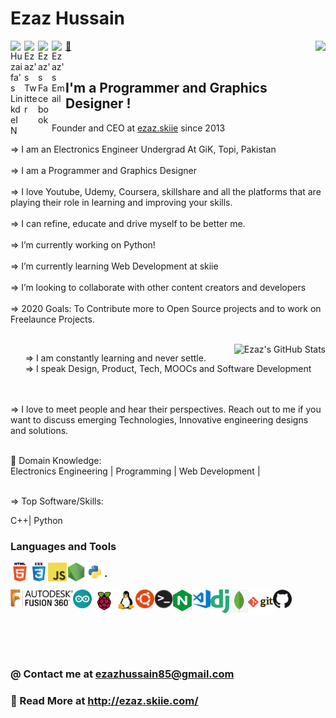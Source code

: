 

<!--
**ezaz-hussain/ezaz_hussain* is a ✨ _special_ ✨ repository because its `README.md` (this file) appears on your GitHub profile.

Here are some ideas to get you started:

- 🔭 I’m currently working on ...
- 🌱 I’m currently learning ...
- 👯 I’m looking to collaborate on ...
- 🤔 I’m looking for help with ...
- 💬 Ask me about ...
- 📫 How to reach me: ...
- 😄 Pronouns: ...
- ⚡ Fun fact: ...
-->

# Ezaz Hussain




<img align="right" src="https://profile-counter.glitch.me/ezaz-hussain/count.svg" />

<a href="https://www.linkedin.com/in/ezaz-hussain-64987b19a/">
  <img align="left" alt="Huzaifa's LinkdeIN" width="22px" src="https://cdn.jsdelivr.net/npm/simple-icons@v3/icons/linkedin.svg" />
</a>
<a href="https://twitter.com/ezazhussain85">
  <img align="left" alt="Ezaz's Twitter" width="22px" src="https://cdn.jsdelivr.net/npm/simple-icons@v3/icons/twitter.svg" />
</a>
<a href="https://www.facebook.com/ezaz.hussain.39">
  <img align="left" alt="Ezaz's Facebook" width="22px" src="https://cdn.jsdelivr.net/npm/simple-icons@v3/icons/facebook.svg" />
</a>
<a href="mailto:ezazhussain85@gmail.com">
  <img align="left" alt="Ezaz's Email" width="22px" src="https://cdn.jsdelivr.net/npm/simple-icons@v3/icons/gmail.svg" />
</a>
<a href="http://ezaz.skiie.com/">🔗</a>
 <br /><br />
 
## I'm a Programmer and Graphics Designer !
 Founder and CEO at <a href="http://ezaz.skiie.com/">ezaz.skiie</a> since 2013
<br /><br />
=> I am an Electronics Engineer Undergrad At GiK, Topi, Pakistan
<br /><br />
=> I am a Programmer and Graphics Designer
<br /><br />
=> I love Youtube, Udemy, Coursera, skillshare and all the platforms that are playing their role in learning and improving your skills. 
<br /><br />
=> I can refine, educate and drive myself to be better me.
 <br /><br />
=> I’m currently working on Python!
 <br /><br />
=> I’m currently learning Web Development at skiie
 <br /><br />
=> I’m looking to collaborate with other content creators and developers
 <br /><br />
=> 2020 Goals: To Contribute more to Open Source projects and to work on Freelaunce Projects.


<br /><img src="https://github-readme-stats.vercel.app/api?username=ezaz-hussain&show_icons=true&hide_border=true&theme=vue" alt=" Ezaz's GitHub Stats" align="right">


 &nbsp;  &nbsp;  &nbsp;  => I am constantly learning and never settle.<br />
 &nbsp;  &nbsp;  &nbsp;  => I speak Design, Product, Tech, MOOCs and Software Development<br />
 <br /><br />
 
=> I love to meet people and hear their perspectives. Reach out to me if you want to discuss emerging Technologies, Innovative engineering designs and solutions.
 <br /><br />
 
👀 Domain Knowledge:<br />
Electronics Engineering | Programming | Web Development |
 <br /><br />
 
=> Top Software/Skills:<br />

C++| Python






<h3>Languages and Tools</h3>

<img align="left" alt="HTML5" width="30px" src="https://github.com/HuzaifaIrfan/HuzaifaIrfan/blob/master/img/html.png" />
<img align="left" alt="CSS3" width="30px" src="https://github.com/HuzaifaIrfan/HuzaifaIrfan/blob/master/img/css.png" />
<img align="left" alt="JavaScript" width="30px" src="https://github.com/HuzaifaIrfan/HuzaifaIrfan/blob/master/img/javascript.png" />
<img align="left" alt="Node.js" width="30px" src="https://github.com/HuzaifaIrfan/HuzaifaIrfan/blob/master/img/nodejs.png" />
<img align="left" alt="Python" width="30px" src="https://github.com/HuzaifaIrfan/HuzaifaIrfan/blob/master/img/python.png" />



<h3>.</h3>

<img align="left" alt="Fusion 360" width="100px" src="https://github.com/HuzaifaIrfan/HuzaifaIrfan/blob/master/img/fusion360.png" />
<img align="left" alt="Arduino" width="30px" src="https://github.com/HuzaifaIrfan/HuzaifaIrfan/blob/master/img/arduino.png" />
<img align="left" alt="Raspberry PI" width="40px" src="https://github.com/HuzaifaIrfan/HuzaifaIrfan/blob/master/img/raspi.png" />
<img align="left" alt="Linux" width="30px" src="https://github.com/HuzaifaIrfan/HuzaifaIrfan/blob/master/img/linux.png" />
<img align="left" alt="Ubuntu" width="30px" src="https://github.com/HuzaifaIrfan/HuzaifaIrfan/blob/master/img/ubuntu.png" />
<img align="left" alt="Terminal" width="30px" src="https://github.com/HuzaifaIrfan/HuzaifaIrfan/blob/master/img/terminal.png" />
<img align="left" alt="Nginx" width="30px" src="https://github.com/HuzaifaIrfan/HuzaifaIrfan/blob/master/img/nginx.png" />
<img align="left" alt="Visual Studio Code" width="30px" src="https://github.com/HuzaifaIrfan/HuzaifaIrfan/blob/master/img/visual-studio-code.png" />
<img align="left" alt="Django" width="30px" src="https://github.com/HuzaifaIrfan/HuzaifaIrfan/blob/master/img/django.png" />
<img align="left" alt="MongoDB" width="30px" src="https://github.com/HuzaifaIrfan/HuzaifaIrfan/blob/master/img/mongodb.jpeg" />
<img align="left" alt="Git" width="40px" src="https://github.com/HuzaifaIrfan/HuzaifaIrfan/blob/master/img/git.png" />
<img align="left" alt="GitHub" width="30px" src="https://github.com/HuzaifaIrfan/HuzaifaIrfan/blob/master/img/github.png" />

<!--
<img align="left" alt="Sass" width="30px" src="https://github.com/HuzaifaIrfan/HuzaifaIrfan/blob/master/img/sass.png" />

<img align="left" alt="React" width="30px" src="https://github.com/HuzaifaIrfan/HuzaifaIrfan/blob/master/img/react.png" />
-->
<!--
<img align="left" alt="SQL" width="30px" src="https://github.com/HuzaifaIrfan/HuzaifaIrfan/blob/master/img/sql.png" />
<img align="left" alt="MySQL" width="30px" src="https://github.com/HuzaifaIrfan/HuzaifaIrfan/blob/master/img/mysql.png" />
-->

 <br /><br />
<br /><br />
<br /><br />

### @ Contact me at <a href="mailto:ezaz.skiie.com">ezazhussain85@gmail.com</a>
 
 
### 🔗 Read More at http://ezaz.skiie.com/


